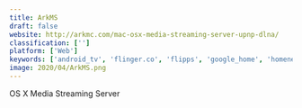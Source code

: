 ```yaml
---
title: ArkMS
draft: false 
website: http://arkmc.com/mac-osx-media-streaming-server-upnp-dlna/
classification: ['']
platform: ['Web']
keywords: ['android_tv', 'flinger.co', 'flipps', 'google_home', 'homenet_local_media_server', 'llink', 'minidlna', 'ps3_media_server', 'serviio', 'tversity', 'tvmobili', 'vlc_streamer', 'kodi.tv_kodi']
image: 2020/04/ArkMS.png
---
```

OS X Media Streaming Server